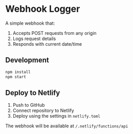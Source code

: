 # Webhook Logger

A simple webhook that:
1. Accepts POST requests from any origin
2. Logs request details
3. Responds with current date/time

## Development

```bash
npm install
npm start
```

## Deploy to Netlify

1. Push to GitHub
2. Connect repository to Netlify
3. Deploy using the settings in `netlify.toml`

The webhook will be available at `/.netlify/functions/api`
